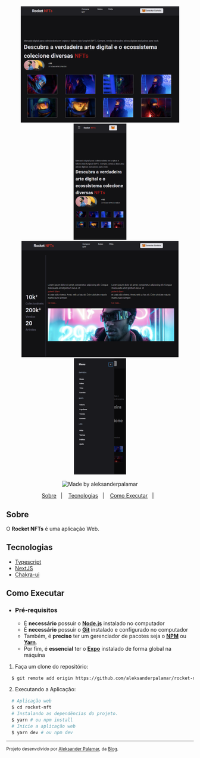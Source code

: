 <h1 align="center">
     
</h1>
<div align="center">
    <img src=".github/home-rkt.png" height="312px"/>
    <img src=".github/Mobile-home-rkt.png" height="312px"/> 
    <img src=".github/Sobre-rkt.png" height="312px"/>
    <img src=".github/Mobile-menu-rkt.png" height="312px"/> 
</div>
    
<p align="center">   
  <img alt="Made by aleksanderpalamar" src="https://img.shields.io/badge/made%20by-aleksanderpalamar-%237519C1?style=flat-square" >  
</p>
<p align="center">
  <a href="#sobre">Sobre</a>&nbsp;&nbsp;&nbsp;|&nbsp;&nbsp;&nbsp;
  <a href="#tecnologias">Tecnologias</a>&nbsp;&nbsp;&nbsp;|&nbsp;&nbsp;&nbsp;
  <a href="#como-executar">Como Executar</a>&nbsp;&nbsp;&nbsp;|&nbsp;&nbsp;&nbsp; 
</p>

## Sobre

O **Rocket NFTs** é uma aplicação Web.

## Tecnologias

- [Typescript](https://www.typescriptlang.org/)
- [NextJS](https://nextjs.org/)
- [Chakra-ui](https://chakra-ui.com/)

## Como Executar

- ### **Pré-requisitos**

  - É **necessário** possuir o **[Node.js](https://nodejs.org/en/)** instalado no computador
  - É **necessário** possuir o **[Git](https://git-scm.com/)** instalado e configurado no computador
  - Também, é **preciso** ter um gerenciador de pacotes seja o **[NPM](https://www.npmjs.com/)** ou **[Yarn](https://yarnpkg.com/)**.
  - Por fim, é **essencial** ter o **[Expo](https://expo.io/)** instalado de forma global na máquina

1. Faça um clone do repositório:

```sh
  $ git remote add origin https://github.com/aleksanderpalamar/rocket-nft.git
```

2. Executando a Aplicação:

```sh
  # Aplicação web
  $ cd rocket-nft
  # Instalando as dependências do projeto.
  $ yarn # ou npm install
  # Inicie a aplicação web
  $ yarn dev # ou npm dev
```

---
<sup>Projeto desenvolvido por [Aleksander Palamar](https://github.com/aleksanderpalamar), da [Blog](https://app.linuxupdate.com.br).</sup>
